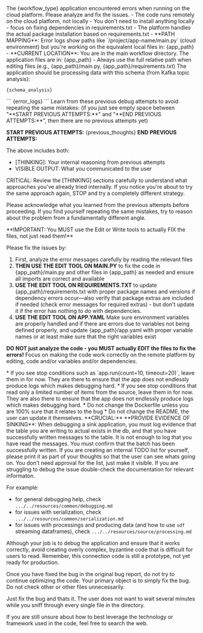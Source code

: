 <problem>
The {workflow_type} application encountered errors when running on the cloud platform. Please analyze and fix the issues.
</problem>

<important-context>
- The code runs remotely on the cloud platform, not locally
- You don't need to install anything locally - focus on fixing dependencies in requirements.txt
- The platform handles the actual package installation based on requirements.txt
- **PATH MAPPING**: Error logs show paths like `/project/app-name/main.py` (cloud environment) but you're working on the equivalent local files in: {app_path}
- **CURRENT LOCATION**: You are in the main workflow directory. The application files are in: {app_path}
- Always use the full relative path when editing files (e.g., {app_path}/main.py, {app_path}/requirements.txt)
</important-context>

<expected-data-schema>
The application should be processing data with this schema (from Kafka topic analysis):

```
{schema_analysis}
```
</expected-data-schema>

<error-logs>
```
{error_logs}
```
</error-logs>

<previous-debug-attempts>
Learn from these previous debug attempts to avoid repeating the same mistakes:
(if you just see empty space between "**START PREVIOUS ATTEMPTS:**" and "**END PREVIOUS ATTEMPTS:**", then there are no previous attempts yet)

**START PREVIOUS ATTEMPTS:**
{previous_thoughts}
**END PREVIOUS ATTEMPTS:**

The above includes both:
- [THINKING]: Your internal reasoning from previous attempts
- VISIBLE OUTPUT: What you communicated to the user

CRITICAL: Review the [THINKING] sections carefully to understand what approaches you've already tried internally.
If you notice you're about to try the same approach again, STOP and try a completely different strategy.

Please acknowledge what you learned from the previous attempts before proceeding.
If you find yourself repeating the same mistakes, try to reason about the problem from a fundamentally different angle.
</previous-debug-attempts>

<critical-instructions>
**IMPORTANT: You MUST use the Edit or Write tools to actually FIX the files, not just read them!**

Please fix the issues by:
1. First, analyze the error messages carefully by reading the relevant files
2. **THEN USE THE EDIT TOOL ON MAIN.PY** to fix the code in {app_path}/main.py and other files in {app_path} as needed and ensure all imports are correct and available
3. **USE THE EDIT TOOL ON REQUIREMENTS.TXT** to update {app_path}/requirements.txt with proper package names and versions if dependency errors occur—also verify that package extras are included if needed (check error messages for required extras) - but don't update it if the error has nothing to do with dependencies.
4. **USE THE EDIT TOOL ON APP.YAML** Make sure environment variables are properly handled and if there are errors due to variables not being defined properly, and update {app_path}/app.yaml with proper variable names or at least make sure that the right variables exist

**DO NOT just analyze the code - you MUST actually EDIT the files to fix the errors!**
Focus on making the code work correctly on the remote platform by editing, code and/or variables and/or dependencies.
</critical-instructions>


<stop-conditions-note>
* If you see stop conditions such as `app.run(count=10, timeout=20)`, leave them in for now. They are there to ensure that the app does not endlessly produce logs which makes debugging hard.
* If you see stop conditions that read only a limited number of items from the source, leave them in for now. They are also there to ensure that the app does not endlessly produce logs which makes debugging hard.
</stop-conditions-note>

<files-to-avoid>
* Do not change the Dockerfile unless you are 100% sure that it relates to the bug
* Do not change the README, the user can update it themselves.
</files-to-avoid>


<evidence-requirement>
**CRUCIAL:** **PROVIDE EVIDENCE OF SINKING**: When debugging a sink application, you must log evidence that the table you are writing to actual exists in the db, and that you have successfully written messages to the table. It is not enough to log that you have read the messages. You must confirm that the batch has been successfully written.
</evidence-requirement>

<todo-list-note>
If you are creating an internal TODO list for yourself, please print it as part of your thoughts so that the user can see whats going on. You don't need approval for the list, just make it visible.
</todo-list-note>

<general-debugging-guidance>
If you are struggling to debug the issue double-check the documentation for relevant informaton.

For example:

* for general debugging help, check `.../../resources/common/debugging.md`
* for issues with serialization, check `.../../resources/common/serialization.md`
* for issues with processings and producing data (and how to use `sdf` streaming dataframes), check `.../../resources/source/processing.md`

Although your job is to debug the application and ensure that it works correctly, avoid creating overly complex, byzantine code that is difficult for users to read. Remember, this connection code is still a prototype, not yet ready for production.

Once you have fixed the bug in the original bug report, do not try to continue optimizing the code. Your primary object is to simply fix the bug. Do not check other or other files unnecessarily.

Just fix the bug and thats it. The user does not want to wait several minutes while you sniff through every single file in the directory.

If you are still unsure about how to best leverage the technology or framework used in the code, feel free to search the web.
</general-debugging-guidance>

